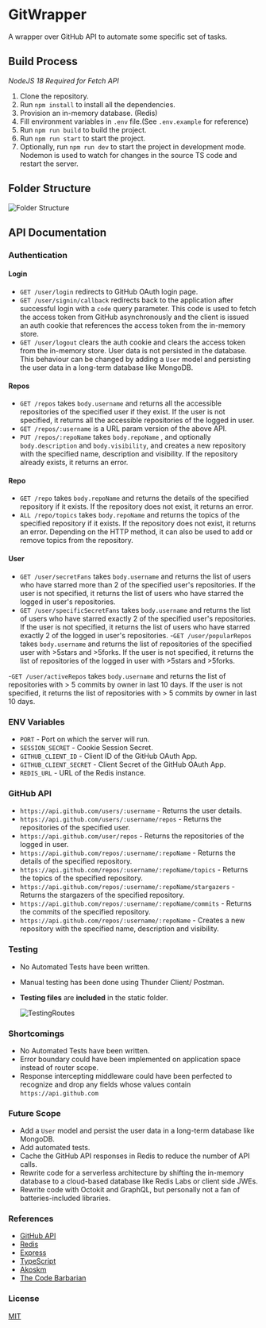 # GitWrapper

A wrapper over GitHub API to automate some specific set of tasks.

## Build Process

_NodeJS 18 Required for Fetch API_

1. Clone the repository.
2. Run `npm install` to install all the dependencies.
3. Provision an in-memory database. (Redis)
4. Fill environment variables in `.env` file.(See `.env.example` for reference)
5. Run `npm run build` to build the project.
6. Run `npm run start` to start the project.
7. Optionally, run `npm run dev` to start the project in development mode. Nodemon is used to watch for changes in the source TS code and restart the server.

## Folder Structure

![Folder Structure](./static/folderStructure.png)

## API Documentation

### Authentication

#### Login

- `GET /user/login` redirects to GitHub OAuth login page.
- `GET /user/signin/callback` redirects back to the application after successful login with a `code` query parameter. This code is used to fetch the access token from GitHub asynchronously and the client is issued an auth cookie that references the access token from the in-memory store.
- `GET /user/logout` clears the auth cookie and clears the access token from the in-memory store. User data is not persisted in the database. This behaviour can be changed by adding a `User` model and persisting the user data in a long-term database like MongoDB.

#### Repos

- `GET /repos` takes `body.username` and returns all the accessible repositories of the specified user if they exist. If the user is not specified, it returns all the accessible repositories of the logged in user.
- `GET /repos/:username` is a URL param version of the above API.
- `PUT /repos/:repoName` takes `body.repoName` , and optionally `body.description` and `body.visibility`, and creates a new repository with the specified name, description and visibility. If the repository already exists, it returns an error.

#### Repo

- `GET /repo` takes `body.repoName` and returns the details of the specified repository if it exists. If the repository does not exist, it returns an error.
- `ALL /repo/topics` takes `body.repoName` and returns the topics of the specified repository if it exists. If the repository does not exist, it returns an error. Depending on the HTTP method, it can also be used to add or remove topics from the repository.

#### User

- `GET /user/secretFans` takes `body.username` and returns the list of users who have starred more than 2 of the specified user's repositories. If the user is not specified, it returns the list of users who have starred the logged in user's repositories.
- `GET /user/specificSecretFans` takes `body.username` and returns the list of users who have starred exactly 2 of the specified user's repositories. If the user is not specified, it returns the list of users who have starred exactly 2 of the logged in user's repositories. 
-`GET /user/popularRepos` takes `body.username` and returns the list of repositories of the specified user with >5stars and >5forks. If the user is not specified, it returns the list of repositories of the logged in user with >5stars and >5forks. 

-`GET /user/activeRepos` takes `body.username` and returns the list of repositories with > 5 commits by owner in last 10 days. If the user is not specified, it returns the list of repositories with > 5 commits by owner in last 10 days.

### ENV Variables

- `PORT` - Port on which the server will run.
- `SESSION_SECRET` - Cookie Session Secret.
- `GITHUB_CLIENT_ID` - Client ID of the GitHub OAuth App.
- `GITHUB_CLIENT_SECRET` - Client Secret of the GitHub OAuth App.
- `REDIS_URL` - URL of the Redis instance.

### GitHub API

- `https://api.github.com/users/:username` - Returns the user details.
- `https://api.github.com/users/:username/repos` - Returns the repositories of the specified user.
- `https://api.github.com/user/repos` - Returns the repositories of the logged in user.
- `https://api.github.com/repos/:username/:repoName` - Returns the details of the specified repository.
- `https://api.github.com/repos/:username/:repoName/topics` - Returns the topics of the specified repository.
- `https://api.github.com/repos/:username/:repoName/stargazers` - Returns the stargazers of the specified repository.
- `https://api.github.com/repos/:username/:repoName/commits` - Returns the commits of the specified repository.
- `https://api.github.com/repos/:username/:repoName` - Creates a new repository with the specified name, description and visibility.

### Testing

- No Automated Tests have been written.
- Manual testing has been done using Thunder Client/ Postman.
- **Testing files** are **included** in the static folder.

  ![TestingRoutes](/static/testingRoutes.png)

### Shortcomings

- No Automated Tests have been written.
- Error boundary could have been implemented on application space instead of router scope.
- Response intercepting middleware could have been perfected to recognize and drop any fields whose values contain `https://api.github.com`

### Future Scope

- Add a `User` model and persist the user data in a long-term database like MongoDB.
- Add automated tests.
- Cache the GitHub API responses in Redis to reduce the number of API calls.
- Rewrite code for a serverless architecture by shifting the in-memory database to a cloud-based database like Redis Labs or client side JWEs.
- Rewrite code with Octokit and GraphQL, but personally not a fan of batteries-included libraries.

### References

- [GitHub API](https://docs.github.com/en/rest)
- [Redis](https://redis.io/)
- [Express](https://expressjs.com/)
- [TypeScript](https://www.typescriptlang.org/)
- [Akoskm](https://akoskm.com/how-to-use-express-session-with-custom-sessiondata-typescript)
- [The Code Barbarian](http://thecodebarbarian.com/github-oauth-login-with-node-js.html)

### License

[MIT](https://choosealicense.com/licenses/mit/)
